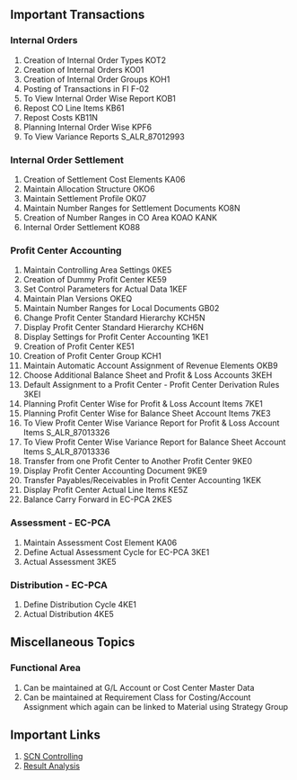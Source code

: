 ## Important Transactions

### Internal Orders
1. Creation of Internal Order Types KOT2
2. Creation of Internal Orders KO01
3. Creation of Internal Order Groups KOH1
4. Posting of Transactions in FI F-02
5. To View Internal Order Wise Report KOB1
6. Repost CO Line Items KB61
7. Repost Costs KB11N
8. Planning Internal Order Wise KPF6
9. To View Variance Reports S_ALR_87012993


### Internal Order Settlement 
1. Creation of Settlement Cost Elements KA06
2. Maintain Allocation Structure OKO6
3. Maintain Settlement Profile OK07
4. Maintain Number Ranges for Settlement Documents KO8N
5. Creation of Number Ranges in CO Area KOAO KANK
6. Internal Order Settlement KO88

### Profit Center Accounting
1. Maintain Controlling Area Settings 0KE5
2. Creation of Dummy Profit Center KE59
3. Set Control Parameters for Actual Data 1KEF
4. Maintain Plan Versions OKEQ
5. Maintain Number Ranges for Local Documents GB02
6. Change Profit Center Standard Hierarchy KCH5N
7. Display Profit Center Standard Hierarchy KCH6N
8. Display Settings for Profit Center Accounting 1KE1
9. Creation of Profit Center KE51
10. Creation of Profit Center Group KCH1
11. Maintain Automatic Account Assignment of Revenue Elements OKB9
12. Choose Additional Balance Sheet and Profit & Loss Accounts 3KEH
13. Default Assignment to a Profit Center - Profit Center Derivation Rules 3KEI
14. Planning Profit Center Wise for Profit & Loss Account Items 7KE1
15. Planning Profit Center Wise for Balance Sheet Account Items 7KE3
16. To View Profit Center Wise Variance Report for Profit & Loss Account Items S_ALR_87013326
17. To View Profit Center Wise Variance Report for Balance Sheet Account Items S_ALR_87013336
18. Transfer from one Profit Center to Another Profit Center 9KE0
19. Display Profit Center Accounting Document 9KE9
20. Transfer Payables/Receivables in Profit Center Accounting 1KEK
21. Display Profit Center Actual Line Items KE5Z
22. Balance Carry Forward in EC-PCA 2KES

### Assessment - EC-PCA
1. Maintain Assessment Cost Element KA06
2. Define Actual Assessment Cycle for EC-PCA 3KE1
3. Actual Assessment 3KE5

### Distribution - EC-PCA
1. Define Distribution Cycle 4KE1
2. Actual Distribution 4KE5





## Miscellaneous Topics

### Functional Area

1.  Can be maintained at G/L Account or Cost Center Master Data
2.  Can be maintained at Requirement Class for Costing/Account Assignment which again can be linked to Material using Strategy Group



## Important Links

1. [SCN Controlling](https://wiki.scn.sap.com/wiki/display/ERPFI/Controlling)
2. [Result Analysis](https://www.erpcorp.com/sap-controlling-blog/introduction-sap-results-analysis)